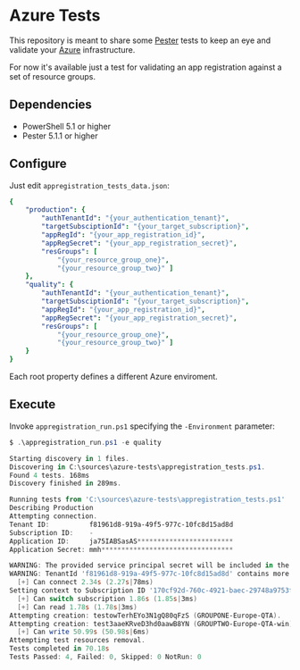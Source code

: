 # Azure Tests

This repository is meant to share some [Pester](https://github.com/pester/Pester) tests to keep an eye and validate your [Azure](https://azure.microsoft.com/en-us/) infrastructure.

For now it's available just a test for validating an app registration against a set of resource groups.

## Dependencies

- PowerShell 5.1 or higher
- Pester 5.1.1 or higher

## Configure

Just edit `appregistration_tests_data.json`:

```yaml
{
    "production": {
        "authTenantId": "{your_authentication_tenant}",
        "targetSubsciptionId": "{your_target_subscription}",
        "appRegId": "{your_app_registration_id}",
        "appRegSecret": "{your_app_registration_secret}",
        "resGroups": [
            "{your_resource_group_one}",
            "{your_resource_group_two}" ]
    },
    "quality": {
        "authTenantId": "{your_authentication_tenant}",
        "targetSubsciptionId": "{your_target_subscription}",
        "appRegId": "{your_app_registration_id}",
        "appRegSecret": "{your_app_registration_secret}",
        "resGroups": [
            "{your_resource_group_one}",
            "{your_resource_group_two}" ]
    }
}
```

Each root property defines a different Azure enviroment.

## Execute

Invoke `appregistration_run.ps1` specifying the `-Environment` parameter:

```powershell
$ .\appregistration_run.ps1 -e quality

Starting discovery in 1 files.
Discovering in C:\sources\azure-tests\appregistration_tests.ps1.
Found 4 tests. 168ms
Discovery finished in 289ms.

Running tests from 'C:\sources\azure-tests\appregistration_tests.ps1'
Describing Production
Attempting connection.
Tenant ID:          f81961d8-919a-49f5-977c-10fc8d15ad8d
Subscription ID:    -
Application ID:     ja75IABSasAS************************
Application Secret: mmh*********************************

WARNING: The provided service principal secret will be included in the 'AzureRmContext.json' file found in the user profile ( C:\Users\coder\.Azure ). Please ensure that this directory has appropriate protections.
WARNING: TenantId 'f81961d8-919a-49f5-977c-10fc8d15ad8d' contains more than one active subscription. First one will be selected for further use. To select another subscription, use Set-AzContext.
  [+] Can connect 2.34s (2.27s|78ms)
Setting context to Subscription ID '170cf92d-760c-4921-baec-29748a9753fa'.
  [+] Can switch subscription 1.86s (1.85s|3ms)
  [+] Can read 1.78s (1.78s|3ms)
Attempting creation: testowTerhEYo3N1gQ80qFzS (GROUPONE-Europe-QTA).
Attempting creation: test3aaeKRveD3hd0aawB8YN (GROUPTWO-Europe-QTA-win).
  [+] Can write 50.99s (50.98s|6ms)
Attempting test resources removal.
Tests completed in 70.18s
Tests Passed: 4, Failed: 0, Skipped: 0 NotRun: 0
```
